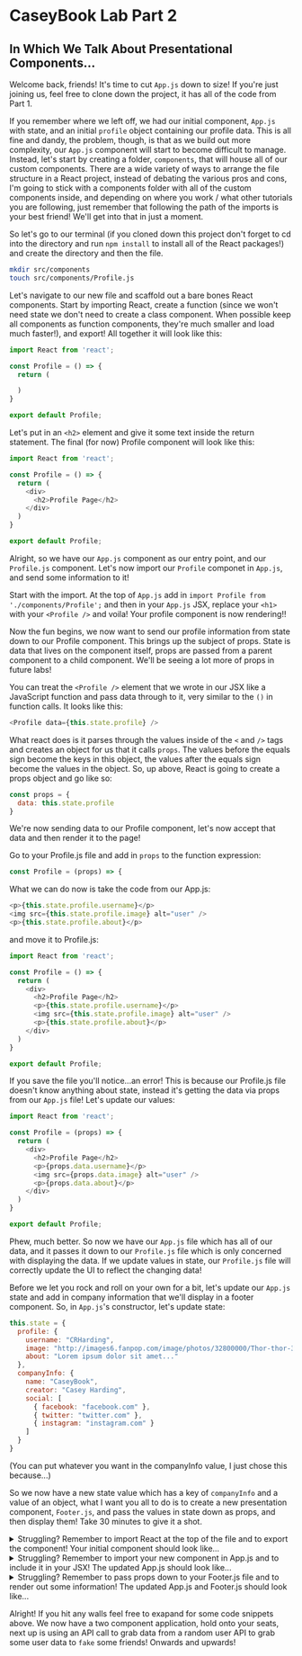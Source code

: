 # CaseyBook Lab Part 2

## In Which We Talk About Presentational Components...

Welcome back, friends! It's time to cut `App.js` down to size! If you're just joining us, feel free
to clone down the project, it has all of the code from Part 1.

If you remember where we left off, we had our initial component, `App.js` with state, and an initial
`profile` object containing our profile data. This is all fine and dandy, the problem, though, is
that as we build out more complexity, our `App.js` component will start to become difficult to 
manage. Instead, let's start by creating a folder, `components`, that will house all of our custom
components. There are a wide variety of ways to arrange the file structure in a React project, 
instead of debating the various pros and cons, I'm going to stick with a components folder with 
all of the custom components inside, and depending on where you work / what other tutorials you are 
following, just remember that following the path of the imports is your best friend! We'll get into 
that in just a moment.

So let's go to our terminal (if you cloned down this project don't forget to cd into the directory
and run `npm install` to install all of the React packages!) and create the directory and then the 
file.

```bash
mkdir src/components
touch src/components/Profile.js
```

Let's navigate to our new file and scaffold out a bare bones React components. Start by importing
React, create a function (since we won't need state we don't need to create a class component. When
possible keep all components as function components, they're much smaller and load much faster!),
and export! All together it will look like this:

```javascript
import React from 'react';

const Profile = () => {
  return (

  )
}

export default Profile;
```

Let's put in an `<h2>` element and give it some text inside the return statement. The final (for now)
Profile component will look like this:

```javascript
import React from 'react';

const Profile = () => {
  return (
    <div>
      <h2>Profile Page</h2>
    </div>
  )
}

export default Profile;
```

Alright, so we have our `App.js` component as our entry point, and our `Profile.js` component. Let's
now import our `Profile` componet in `App.js`, and send some information to it!

Start with the import. At the top of `App.js` add in `import Profile from './components/Profile';`
and then in your `App.js` JSX, replace your `<h1>` with your `<Profile />` and voila! Your profile
component is now rendering!!

Now the fun begins, we now want to send our profile information from state down to our Profile component. This brings up the subject of props. State is data that lives on the component itself, props are passed from a parent component to a child component. We'll be seeing a lot more of props in future labs!

You can treat the `<Profile />` element that we wrote in our JSX like a JavaScript function and pass data through to it, very similar to the `()` in function calls. It looks like this:

```javascript
<Profile data={this.state.profile} />
```

What react does is it parses through the values inside of the `<` and `/>` tags and creates an object for us that it calls `props`. The values before the equals sign become the keys in this object, the values after the equals sign become the values in the object. So, up above, React is going to create a props object and go like so:

```javascript
const props = {
  data: this.state.profile
}
```

We're now sending data to our Profile component, let's now accept that data and then render it to the page!

Go to your Profile.js file and add in `props` to the function expression:

```javascript
const Profile = (props) => {
```

What we can do now is take the code from our App.js:

```javascript
<p>{this.state.profile.username}</p>
<img src={this.state.profile.image} alt="user" />
<p>{this.state.profile.about}</p>
```

and move it to Profile.js:

```javascript
import React from 'react';

const Profile = () => {
  return (
    <div>
      <h2>Profile Page</h2>
      <p>{this.state.profile.username}</p>
      <img src={this.state.profile.image} alt="user" />
      <p>{this.state.profile.about}</p>
    </div>
  )
}

export default Profile;
```

If you save the file you'll notice...an error! This is because our Profile.js file doesn't know anything about state, instead it's getting the data via props from our `App.js` file! Let's update our values:

```javascript
import React from 'react';

const Profile = (props) => {
  return (
    <div>
      <h2>Profile Page</h2>
      <p>{props.data.username}</p>
      <img src={props.data.image} alt="user" />
      <p>{props.data.about}</p>
    </div>
  )
}

export default Profile;
```

Phew, much better. So now we have our `App.js` file which has all of our data, and it passes it down to our `Profile.js` file which is only concerned with displaying the data. If we update values in state, our `Profile.js` file will correctly update the UI to reflect the changing data!

Before we let you rock and roll on your own for a bit, let's update our `App.js` state and add in company information that we'll display in a footer component. So, in `App.js`'s constructor, 
let's update state:

```javascript
this.state = {
  profile: {
    username: "CRHarding",
    image: "http://images6.fanpop.com/image/photos/32800000/Thor-thor-32844898-1024-768.jpg",
    about: "Lorem ipsum dolor sit amet..."
  },
  companyInfo: {
    name: "CaseyBook",
    creator: "Casey Harding",
    social: [
      { facebook: "facebook.com" },
      { twitter: "twitter.com" },
      { instagram: "instagram.com" }
    ]
  }
}
```

(You can put whatever you want in the companyInfo value, I just chose this because...)

So we now have a new state value which has a key of `companyInfo` and a value of an object, what I want you all to do is to create a new presentation component, `Footer.js`, and pass the values in state down as props, and then display them! Take 30 minutes to give it a shot.

<details>
  <summary>Struggling? Remember to import React at the top of the file and to export the component! Your initial component should look like...</summary>

```javascript
import React from 'react';

const Footer = () => {
  return (
    <h2>Footer!</h2>
  )
}

export default Footer;

```
</details>

<details>
  <summary>Struggling? Remember to import your new component in App.js and to include it in your JSX! The updated App.js should look like...</summary>
  
```javascript
import React, { Component } from 'react';
import './App.css';

import Profile from './components/Profile';
import Footer from './components/Footer';

class App extends Component {
  constructor() {
    super();

    this.state = {
      profile: {
        username: "CRHarding",
        image: "http://images6.fanpop.com/image/photos/32800000/Thor-thor-32844898-1024-768.jpg",
        about: "Lorem ipsum dolor sit amet..."
      },
      companyInfo: {
        name: "CaseyBook",
        creator: "Casey Harding",
        social: [
          { facebook: "facebook.com" },
          { twitter: "twitter.com" },
          { instagram: "instagram.com" }
        ]
      }
    }
  }

  render() {
    return (
      <div className="App">
        <Profile data={this.state.profile} />
        <Footer />
      </div>
    );
  }
}

export default App;
```
</details>

<details>
  <summary>Struggling? Remember to pass props down to your Footer.js file and to render out some information! The updated App.js and Footer.js should look like...</summary>
  
App.js:
```javascript
import React, { Component } from 'react';
import './App.css';

import Profile from './components/Profile';
import Footer from './components/Footer';

class App extends Component {
  constructor() {
    super();

    this.state = {
      profile: {
        username: "CRHarding",
        image: "http://images6.fanpop.com/image/photos/32800000/Thor-thor-32844898-1024-768.jpg",
        about: "Lorem ipsum dolor sit amet..."
      },
      companyInfo: {
        name: "CaseyBook",
        creator: "Casey Harding",
        social: {
          facebook: "facebook.com",
          twitter: "twitter.com",
          instagram: "instagram.com"
        }
      }
    }
  }

  render() {
    return (
      <div className="App">
        <Profile data={this.state.profile} />
        <Footer info={this.state.companyInfo} />
      </div>
    );
  }
}

export default App;
```
  
Footer.js:
```javascript
import React from 'react';

const Footer = (props) => {
  return (
    <div>
      <h2>{props.info.name}</h2>
      <h3>{props.info.creator}</h3>
      <a href={props.info.social.facebook}>Facebook</a>
      <a href={props.info.social.twitter}>Twitter</a>
      <a href={props.info.social.instagram}>Instagram</a>
    </div>
  )
}

export default Footer;
````
</details>

Alright! If you hit any walls feel free to exapand for some code snippets above. We now have a two component application, hold onto your seats, next up is using an API call to grab data from a random user API to grab some user data to `fake` some friends! Onwards and upwards!
